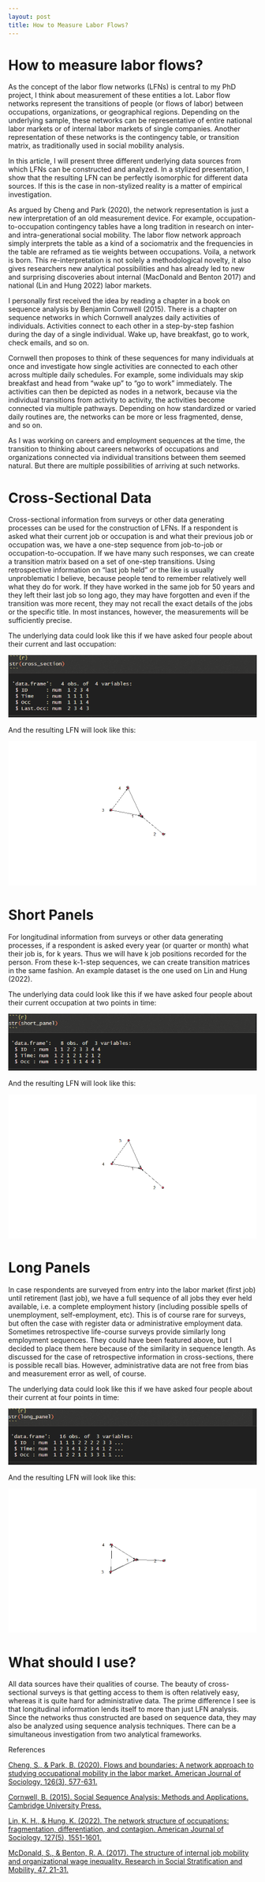 ```yaml
---
layout: post
title: How to Measure Labor Flows?
---
```


# How to measure labor flows?

As the concept of the labor flow networks (LFNs) is central to my PhD project, I think about measurement of these entities a lot. Labor flow networks represent the transitions of people (or flows of labor) between occupations, organizations, or geographical regions. Depending on the underlying sample, these networks can be representative of entire national labor markets or of internal labor markets of single companies. Another representation of these networks is the contingency table, or transition matrix, as traditionally used in social mobility analysis. 

In this article, I will present three different underlying data sources from which LFNs can be constructed and analyzed. In a stylized presentation, I show that the resulting LFN can be perfectly isomorphic for different data sources. If this is the case in non-stylized reality is a matter of empirical investigation. 

As argued by Cheng and Park (2020), the network representation is just a new interpretation of an old measurement device. For example, occupation-to-occupation contingency tables have a long tradition in research on inter- and  intra-generational social mobility. The labor flow network approach simply interprets the table as a kind of a sociomatrix and the frequencies in the table are reframed as tie weights between occupations. Voila, a network is born. This re-interpretation is not solely a methodological novelty, it also gives researchers new analytical possibilities and has already led to new and surprising discoveries about internal (MacDonald and Benton 2017) and national (Lin and Hung 2022) labor markets.

I personally first received the idea by reading a chapter in a book on sequence analysis by Benjamin Cornwell (2015). There is a chapter on sequence networks in which Cornwell analyzes daily activities of individuals. Activities connect to each other in a step-by-step fashion during the day of a single individual. Wake up, have breakfast, go to work, check emails, and so on. 

Cornwell then proposes to think of these sequences for many individuals at once and investigate how single activities are connected to each other across multiple daily schedules. For example, some individuals may skip breakfast and head from “wake up” to “go to work” immediately. The activities can then be depicted as nodes in a network, because via the individual transitions from activity to activity, the activities become connected via multiple pathways. Depending on how standardized or varied daily routines are, the networks can be more or less fragmented, dense, and so on.

As I was working on careers and employment sequences at the time, the transition to thinking about careers networks of occupations and organizations connected via individual transitions between them seemed natural. But there are multiple possibilities of arriving at such networks. 

# Cross-Sectional Data

Cross-sectional information from surveys or other data generating processes can be used for the construction of LFNs. If a respondent is asked what their current job or occupation is and what their previous job or occupation was, we have a one-step sequence from job-to-job or occupation-to-occupation. If we have many such responses, we can create a transition matrix based on a set of one-step transitions. Using retrospective information on “last job held” or the like is usually unproblematic I believe, because people tend to remember relatively well what they do for work. If they have worked in the same job for 50 years and they left their last job so long ago, they may have forgotten and even if the transition was more recent, they may not recall the exact details of the jobs or the specific title. In most instances, however, the measurements will be sufficiently precise. 

The underlying data could look like this if we have asked four people about their current and last occupation:

![cross_section](images/str_cross_section.PNG "Cross Sectional Data")

And the resulting LFN will look like this:

![lfn_from_cross_section](images/cross_section.tiff "LFN from Cross Sectional Data")

# Short Panels

For longitudinal information from surveys or other data generating processes, if a respondent is asked every year (or quarter or month) what their job is, for k years. Thus we will have k job positions recorded for the person. From these k-1-step sequences, we can create transition matrices in the same fashion. An example dataset is the one used on Lin and Hung (2022). 

The underlying data could look like this if we have asked four people about their current occupation at two points in time:

![short_panel](images/str_short_panel.PNG "Short Panel Data")

And the resulting LFN will look like this:

![lfn_from_short_panel](images/short_panel.tiff "LFN from Short Panel Data")

# Long Panels

In case respondents are surveyed from entry into the labor market (first job) until retirement (last job), we have a full sequence of all jobs they ever held available, i.e. a complete employment history (including possible spells of unemployment, self-employment, etc). This is of course rare for surveys, but often the case with register data or administrative employment data. Sometimes retrospective life-course surveys provide similarly long employment sequences. They could have been featured above, but I decided to place them here because of the similarity in sequence length. As discussed for the case of retrospective information in cross-sections, there is possible recall bias. However, administrative data are not free from bias and measurement error as well, of course. 

The underlying data could look like this if we have asked four people about their current at four points in time:

![long_panel](images/str_long_panel.PNG "Long Panel Data")

And the resulting LFN will look like this:

![lfn_from_long_panel](images/long_panel.tiff "LFN from Long Panel Data")

# What should I use?

All data sources have their qualities of course. The beauty of cross-sectional surveys is that getting access to them is often relatively easy, whereas it is quite hard for administrative data. The prime difference I see is that longitudinal information lends itself to more than just LFN analysis. Since the networks thus constructed are based on sequence data, they may also be analyzed using sequence analysis techniques. There can be a simultaneous investigation from two analytical frameworks.  

References

[Cheng, S., & Park, B. (2020). Flows and boundaries: A network approach to studying occupational mobility in the labor market. American Journal of Sociology, 126(3), 577-631.](https://doi.org/10.1086/712406)

[Cornwell, B. (2015). Social Sequence Analysis: Methods and Applications. Cambridge University Press.](https://www.cambridge.org/de/universitypress/subjects/sociology/research-methods-sociology-and-criminology/social-sequence-analysis-methods-and-applications?format=HB&isbn=9781107102507)

[Lin, K. H., & Hung, K. (2022). The network structure of occupations: fragmentation, differentiation, and contagion. American Journal of Sociology, 127(5), 1551-1601.](https://doi.org/10.1086/719407)

[McDonald, S., & Benton, R. A. (2017). The structure of internal job mobility and organizational wage inequality. Research in Social Stratification and Mobility, 47, 21-31.](https://doi.org/10.1016/j.rssm.2016.03.005)
